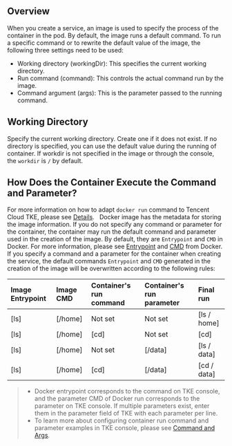 ## Overview
When you create a service, an image is used to specify the process of the container in the pod. By default, the image runs a default command. To run a specific command or to rewrite the default value of the image, the following three settings need to be used:

- Working directory (workingDir): This specifies the current working directory.
- Run command (command): This controls the actual command run by the image.
- Command argument (args): This is the parameter passed to the running command.

## Working Directory
Specify the current working directory. Create one if it does not exist. If no directory is specified, you can use the default value during the running of container. If workdir is not specified in the image or through the console, the `workdir` is `/` by default.

## How Does the Container Execute the Command and Parameter?
For more information on how to adapt `docker run` command to Tencent Cloud TKE, please see [Details](https://intl.cloud.tencent.com/document/product/457/9883).
 
Docker image has the metadata for storing the image information. If you do not specify any command or parameter for the container, the container may run the default command and parameter used in the creation of the image. By default, they are `Entrypoint` and `CMD` in Docker. For more information, please see [Entrypoint](https://docs.docker.com/engine/reference/builder/#/entrypoint) and [CMD](https://docs.docker.com/engine/reference/builder/#/cmd) from Docker.
If you specify a command and a parameter for the container when creating the service, the default commands `Entrypoint` and `CMD` generated in the creation of the image will be overwritten according to the following rules:

| Image Entrypoint | Image CMD | Container's run command | Container's run parameter | Final run |
| :-------- | :--------| :------ | :-------- | :------ |
| [ls] | [/home]| Not set | Not set |[ls / home] |
| [ls] | [/home]| [cd] | Not set |                            [cd] |
| [ls] | [/home]| Not set |[/data] |[ls / data] |
| [ls] | [/home]| [cd] |[/data] |[cd / data] |

>
>- Docker entrypoint corresponds to the command on TKE console, and the parameter CMD of Docker run corresponds to the parameter on TKE console. If multiple parameters exist, enter them in the parameter field of TKE with each parameter per line.
>- To learn more about configuring container run command and parameter examples in TKE console, please see [Command and Args](https://intl.cloud.tencent.com/document/product/457/9883).
